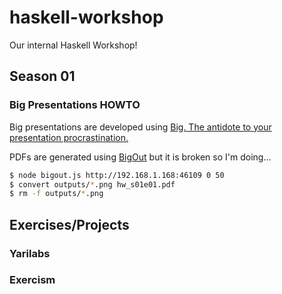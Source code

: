 # haskell-workshop

Our internal Haskell Workshop!

## Season 01

### Big Presentations HOWTO

Big presentations are developed using [Big. The antidote to your presentation procrastination.](https://github.com/tmcw/big)

PDFs are generated using [BigOut](https://github.com/abenrob/bigout) but it is broken so I'm doing...

```bash
$ node bigout.js http://192.168.1.168:46109 0 50
$ convert outputs/*.png hw_s01e01.pdf
$ rm -f outputs/*.png
```

## Exercises/Projects

### Yarilabs

### Exercism

